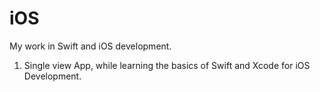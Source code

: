 # iOS
My work in Swift and iOS development.
1) Single view App, while learning the basics of Swift and Xcode for iOS Development.
